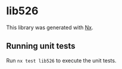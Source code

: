 # lib526

This library was generated with [Nx](https://nx.dev).

## Running unit tests

Run `nx test lib526` to execute the unit tests.
